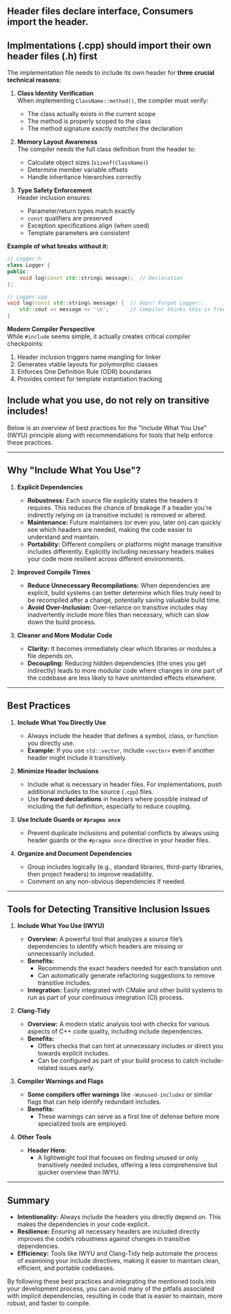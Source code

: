 
## Header files declare interface, Consumers import the header.

## Implmentations (.cpp) should import their own header files (.h) first

The implementation file needs to include its own header for **three crucial technical reasons**:

1. **Class Identity Verification**  
   When implementing `ClassName::method()`, the compiler must verify:
   - The class actually exists in the current scope
   - The method is properly scoped to the class
   - The method signature *exactly matches* the declaration

2. **Memory Layout Awareness**  
   The compiler needs the full class definition from the header to:
   - Calculate object sizes (`sizeof(ClassName)`)
   - Determine member variable offsets
   - Handle inheritance hierarchies correctly

3. **Type Safety Enforcement**  
   Header inclusion ensures:
   - Parameter/return types match exactly
   - `const` qualifiers are preserved
   - Exception specifications align (when used)
   - Template parameters are consistent

**Example of what breaks without it:**  
```cpp
// Logger.h
class Logger {
public:
    void log(const std::string& message);  // Declaration
};

// Logger.cpp
void log(const std::string& message) {  // Oops! Forgot Logger::
    std::cout << message << '\n';       // Compiler thinks this is free function
}
```

**Modern Compiler Perspective**  
While `#include` seems simple, it actually creates critical compiler checkpoints:
1. Header inclusion triggers name mangling for linker
2. Generates vtable layouts for polymorphic classes
3. Enforces One Definition Rule (ODR) boundaries
4. Provides context for template instantiation tracking

## Include what you use, do not rely on transitive includes!

Below is an overview of best practices for the "Include What You Use" (IWYU) principle along with recommendations for tools that help enforce these practices.

---

## Why "Include What You Use"?

1. **Explicit Dependencies**  
   - **Robustness:** Each source file explicitly states the headers it requires. This reduces the chance of breakage if a header you're indirectly relying on (a transitive include) is removed or altered.
   - **Maintenance:** Future maintainers (or even you, later on) can quickly see which headers are needed, making the code easier to understand and maintain.
   - **Portability:** Different compilers or platforms might manage transitive includes differently. Explicitly including necessary headers makes your code more resilient across different environments.

2. **Improved Compile Times**  
   - **Reduce Unnecessary Recompilations:** When dependencies are explicit, build systems can better determine which files truly need to be recompiled after a change, potentially saving valuable build time.
   - **Avoid Over-Inclusion:** Over-reliance on transitive includes may inadvertently include more files than necessary, which can slow down the build process.

3. **Cleaner and More Modular Code**  
   - **Clarity:** It becomes immediately clear which libraries or modules a file depends on.
   - **Decoupling:** Reducing hidden dependencies (the ones you get indirectly) leads to more modular code where changes in one part of the codebase are less likely to have unintended effects elsewhere.

---

## Best Practices

1. **Include What You Directly Use**  
   - Always include the header that defines a symbol, class, or function you directly use.
   - **Example:** If you use `std::vector`, include `<vector>` even if another header might include it transitively.

2. **Minimize Header Inclusions**  
   - Include what is necessary in header files. For implementations, push additional includes to the source (`.cpp`) files.
   - Use **forward declarations** in headers where possible instead of including the full definition, especially to reduce coupling.

3. **Use Include Guards or `#pragma once`**  
   - Prevent duplicate inclusions and potential conflicts by always using header guards or the `#pragma once` directive in your header files.

4. **Organize and Document Dependencies**  
   - Group includes logically (e.g., standard libraries, third-party libraries, then project headers) to improve readability.
   - Comment on any non-obvious dependencies if needed.

---

## Tools for Detecting Transitive Inclusion Issues

1. **Include What You Use (IWYU)**  
   - **Overview:** A powerful tool that analyzes a source file’s dependencies to identify which headers are missing or unnecessarily included.
   - **Benefits:**  
     - Recommends the exact headers needed for each translation unit.
     - Can automatically generate refactoring suggestions to remove transitive includes.
   - **Integration:** Easily integrated with CMake and other build systems to run as part of your continuous integration (CI) process.

2. **Clang-Tidy**  
   - **Overview:** A modern static analysis tool with checks for various aspects of C++ code quality, including include dependencies.
   - **Benefits:**  
     - Offers checks that can hint at unnecessary includes or direct you towards explicit includes.
     - Can be configured as part of your build process to catch include-related issues early.

3. **Compiler Warnings and Flags**  
   - **Some compilers offer warnings** like `-Wunused-includes` or similar flags that can help identify redundant includes.
   - **Benefits:**  
     - These warnings can serve as a first line of defense before more specialized tools are employed.

4. **Other Tools**  
   - **Header Hero:**  
     - A lightweight tool that focuses on finding unused or only transitively needed includes, offering a less comprehensive but quicker overview than IWYU.

---

## Summary

- **Intentionality:** Always include the headers you directly depend on. This makes the dependencies in your code explicit.
- **Resilience:** Ensuring all necessary headers are included directly improves the code’s robustness against changes in transitive dependencies.
- **Efficiency:** Tools like IWYU and Clang-Tidy help automate the process of examining your include directives, making it easier to maintain clean, efficient, and portable codebases.

By following these best practices and integrating the mentioned tools into your development process, you can avoid many of the pitfalls associated with implicit dependencies, resulting in code that is easier to maintain, more robust, and faster to compile.